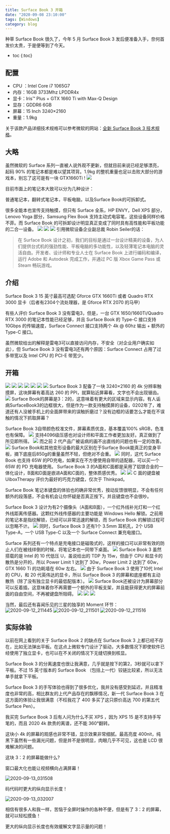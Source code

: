 ```yaml
---
title: Surface Book 3 开箱
date: "2020-09-08 23:10:00"
tags: [Windows]
category: blog
---
```

种草 Surface Book 很久了，今年 5 月 Surface Book 3 发后便准备入手，奈何首发价太贵，于是便等到了今天。

<!-- more -->

* toc
{:toc}

## 配置

+ CPU ：Intel Core i7 1065G7
+ 内存：16GB 3733Mhz LPDDR4x
+ 显卡：Iris™ Plus + GTX 1660 Ti with Max-Q Design
+ 显存：GDDR6 6GB
+ 屏幕：15 Inch 3240×2160
+ 重量：1.9kg

关于该款产品详细技术规格可以参考微软的网站：[全新 Surface Book 3 技术规格](https://www.microsoft.com/zh-cn/surface/devices/surface-book-3/tech-specs)。

## 大略

虽然微软的 Surface 系列一直被人说外观不更新，但就目前来说已经足够漂亮，起码 90% 的笔记本都是难以望其项背。1.9kg 的整机重量也足以击败大部分的游戏本，别忘了这可是有一块 GTX1660Ti !
![](https://img-prod-cms-rt-microsoft-com.akamaized.net/cms/api/am/imageFileData/RE4oF4K?ver=8c4c&q=90&m=6&h=663&w=998&b=%23FFFFFFFF&l=f&o=t&aim=true)

目前市面上的笔记本大致可以分为几种设计：

普通笔记本，翻转式笔记本，平板电脑，以及Surface Book的可拆卸式。

很多全能本也宣传支持触摸，但只有 Surface 全系，HP ENVY，Dell XPS 部分，Lenovo Yoga 部分，Samsung Flex Book 支持主动式电容笔，这些设备同样价格不菲。而 Surface Book 的可拆卸设计明显真正变成了同时具有高性能和平板功能的二合一设备。
![](https://img-prod-cms-rt-microsoft-com.akamaized.net/cms/api/am/imageFileData/RE4oHwB?ver=02cc&q=60&m=6&h=450&w=800&b=%23FFFFFFFF&l=f&o=t&aim=true)
![](https://img-prod-cms-rt-microsoft-com.akamaized.net/cms/api/am/imageFileData/RE4oXnc?ver=38ba&q=60&m=6&h=450&w=800&b=%23FFFFFFFF&l=f&o=t&aim=true)
![](https://img-prod-cms-rt-microsoft-com.akamaized.net/cms/api/am/imageFileData/RE4oPrQ?ver=1729&q=60&m=6&h=450&w=800&b=%23FFFFFFFF&l=f&o=t&aim=true)
引用微软设备企业副总裁 Robin Seiler的话：

> 在 Surface Book 设计之初，我们的目标是通过一台设计精美的设备，为人们提供台式机的强劲性能、平板电脑的多功能性，以及轻薄笔记本电脑的灵活自由。开发者、设计师和专业人士在 Surface Book 上进行编码和编译，运行 Adobe 和 Autodesk 完成工作，并通过 PC 版 Xbox Game Pass 或 Steam 畅玩游戏。


## 介绍

Surface Book 3 15 英寸最高可选配 Gforce GTX 1660Ti 或者 Quadro RTX 3000 显卡（后者有2304个流处理器，是 Gforce RTX 2070 的马甲）

有些人评价 Surface Book 3 没有雷电3，但是，一台 GTX 1650/1660Ti/Quadro RTX 3000 的笔记本性能已经足够，并且 Surface Book 的 Type-C 接口支持 10Gbps 的传输速度，Surface Connect 接口支持两个 4k @ 60hz 输出 + 额外的 Type-C 接口。

虽然微软给出的解释是雷电3可以直接访问内存，不安全（对企业用户确实如此），但 Surface Book 3 没有雷电3还有两个原因：Surface Connect 占用了过多带宽以及 Intel CPU 的 PCI-E 带宽少。

## 开箱

![](http://image.coolapk.com/feed/2020/0908/22/461592_9dfadb32_4532_4072@2494x3325.jpeg.m.jpg)
![](http://image.coolapk.com/feed/2020/0908/22/461592_d2844dcb_4532_4074@2494x3325.jpeg.m.jpg)
![](http://image.coolapk.com/feed/2020/0908/22/461592_2a557b85_4532_4076@2494x3325.jpeg.m.jpg)
![](http://image.coolapk.com/feed/2020/0908/22/461592_12041a49_4532_4078@2494x3325.jpeg.m.jpg)
![](http://image.coolapk.com/feed/2020/0908/22/461592_45e1cebb_4532_408@2494x3325.jpeg.m.jpg)
![](http://image.coolapk.com/feed/2020/0908/22/461592_623ce6d5_4532_4082@2494x3325.jpeg.m.jpg)
![](http://image.coolapk.com/feed/2020/0908/22/461592_0e9d55e4_4540_8938@2494x3325.jpeg.m.jpg)
Surface Book 3 配备了一块 3240×2160 的 4k 分辨率触摸屏，这块屏幕有着高达 260 的 PPI，就算贴近屏幕看，文字也不会出现锯齿。
![](http://image.coolapk.com/feed/2020/0908/22/461592_0bfcd854_4540_8942@3325x2494.jpeg.m.jpg)
Surface Book的屏幕是3：2的，这意味着有更大的区域来显示内容。有人诟病SurfaceBook3的边框很大，但是作为一款支持触摸屏的设备，0202年了，难道还有人没被手机上的全面屏带来的误触折磨过？没有边框的话要怎么才能在不误触的情况下抓取屏幕？

Surface Book 3自带颜色校准文件，屏幕素质优良，基本覆盖100% sRGB，色准也有保障。
![](http://image.coolapk.com/feed/2020/0908/22/461592_7c8080aa_4540_8944@2160x1498.jpeg.m.jpg)
支持4096级压感也对设计师和平面工作者更加友好。真正做到了所见即所得。
![](http://image.coolapk.com/feed/2020/0908/22/461592_cb964007_4540_8946@1924x1214.jpeg.m.jpg)
而之前 2 代产品广被诟病的画不出直线的问题也有一定的改善。
![](http://image.coolapk.com/feed/2020/0908/22/461592_51e1a855_4540_8947@2404x1867.jpeg.m.jpg)
Surface Book和其他变形设备的最大区别在于Surface Book能真正的变身平板，摘下底座后850g的重量虽然不轻，但绝对不会重。![]()
![](http://image.coolapk.com/feed/2020/0908/22/461592_b9b4336d_4540_8949@2494x3325.jpeg.m.jpg)
同时，这代 Surface Book 也支持 65W 的PD充电，如果实在不方便使用自带的适配器，可以买一个 65W 的 PD 充电器使用。
Surface Book 3 的A面和C面都是采用了铝镁合金的一体化设计，B面和D面是嵌进A面和C面的，整体质感优秀。
![](http://image.coolapk.com/feed/2020/0908/22/461592_70b15c04_4540_8951@2494x3325.jpeg.m.jpg)
![](http://image.coolapk.com/feed/2020/0908/22/461592_7f9bbd79_4540_8953@2494x3325.jpeg.m.jpg)
C 面的键盘被 UiboxTherapy 评价为最好的巧克力键盘，仅次于 Thinkpad。

Surface Book 笔记本键盘的体验也的确非常优秀，按动反馈很明显，不会有任何额外的段落感，不会有机会让你怀疑是否真正按下。并且键盘也不会很吵。

Surface Book 3 设计为有2个摄像头（A面和B面），一个红外线补光灯和一个红外线距离传感器。这颗红外线传感器的主要功能是 Windows Hello 解锁。之前用的笔记本是指纹解锁，已经可以非常迅速的解锁，而 Surface Book 的解锁过程可以忽略不计。
![](http://image.coolapk.com/feed/2020/0908/22/461592_a14367a5_4550_9954@2160x1498.jpeg.m.jpg)
同时，Surface Book 3 还有1个 3.5mm 耳机孔，2个 USB Type-A，一个 USB Type-C 以及一个 Surface Connect 兼充电接口。

Surface 系列还有一个特点是充电接口是磁吸式的，这样的接口可以非常有效的防止人们在被线绊倒的时候，将笔记本也一同带下桌面。
![](http://image.coolapk.com/feed/2020/0908/22/461592_7442b97e_4550_9957@2494x3325.jpeg.m.jpg)
Surface Book 3 虽然搭载的是 Intel 的 10 代低压 U，虽说给出的 TDP 为 15w，但由于 CPU 和显卡的散热是分开的，所以 Power Limit 1 达到了 30w，Power Limit 2 达到了 60w，GTX 1660 Ti 的功耗墙在 60w 左右。
![](http://image.coolapk.com/feed/2020/0908/22/461592_37b6e7c7_4550_9959@1848x1329.jpeg.m.jpg)
由于 Surface Book 3 使用了10代 Intel 的 CPU，和 20 代英伟达的显卡，所以 Surface Book 3 的屏幕和底座都有主动散热（除了没有独立显卡的最低配版本）。
![](http://image.coolapk.com/feed/2020/0908/22/461592_179d999a_4550_996@1607x1189.jpeg.m.jpg)
Surface Book还被设计为屏幕部分可以反着插，这意味着你不再需要一个额外的平板支架，并且能获得更大的屏幕前面的自由空间，不再被键盘所阻碍。
![](http://image.coolapk.com/feed/2020/0908/22/461592_907330e7_4550_9962@750x493.jpeg.m.jpg)
![](http://image.coolapk.com/feed/2020/0908/22/461592_95458cff_4550_9966@3240x2080.jpeg.m.jpg)
![](http://image.coolapk.com/feed/2020/0908/22/461592_7b561eba_4550_9968@2160x1498.jpeg.m.jpg)

当然，最后还有喜闻乐见的三星的独享的 Moment 环节：
![2020-09-12_211445](https://tva1.sinaimg.cn/mw690/005ZJ4a1ly1giodcyv8kgj32h13q2qff.jpg)
![2020-09-12_211501](https://tvax3.sinaimg.cn/mw690/005ZJ4a1ly1giodcznwwwj32h13tinpe.jpg)
![2020-09-12_211516](https://tva3.sinaimg.cn/mw690/005ZJ4a1ly1giodd08tp3j32h13wak5p.jpg)


## 实际体验

以前在网上看到的关于 Surface Book 2 的缺点在 Surface Book 3 上都已经不存在，比如无法弹出平板。在这点上微软专门设计了驱动，大多数情况下即使软件已经使用了独立显卡，也可以在不关闭的情况下无缝切换到核显。

Surface Book 3 的分离速度也很让我满意，几乎就是按下的第2，3秒就可以拿下平板。不过 15 英寸版本的 Surface Book （包括上一代）铰链比较紧，所以无法单手就拿下平板。

Surface Book 3 的手写体验也得到了很多优化，我并没有感受到延迟，并且精准度也非常的高，相比群友的上代产品存在的飘移情况，新一代 Surface Book 3 在这方面的体验让我很满意（不枉我花了 400 多买了这只原价高达 700 的第五代 Surface Pen）。

我买完 Surface Book 3 后有人问为什么不买 XPS ，因为 XPS 15 是不支持手写笔的，而且 2020 4k 款贵的离谱，还不能 360°翻转。

这块小 4k 的屏幕的观感也非常不错，显示效果非常细腻。最高亮度 400nit，纯黑下虽然有一些漏光问题，但是并不是很明显，肉眼几乎不可见，这也是 LCD 很难解决的问题。

这块 3：2 的屏幕能做什么?

<p class="large">窗口最大化也能让视频横向占满屏幕！</p>

![2020-09-13_031508](https://tvax1.sinaimg.cn/mw690/005ZJ4a1ly1giogwjjebfj32i01o0u10.jpg)

<p class="large">码代码时更大的纵向显示长度！</p>

![2020-09-13_032007](https://tva4.sinaimg.cn/mw690/005ZJ4a1ly1gioh2ui8owj32i01lsalh.jpg)

相信有很多人和我一样，苦恼于全屏时操作的各种不便，但是有了 3：2 的屏幕，就可以轻松摸鱼！

更大的纵向显示长度也有效缓解文字显示量的问题！